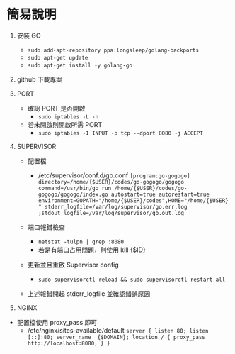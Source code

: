 # 簡易說明
1. 安裝 GO
   - ``sudo add-apt-repository ppa:longsleep/golang-backports``
   - ``sudo apt-get update``
   - ``sudo apt-get install -y golang-go``

2. github 下載專案

3. PORT
    + 確認 PORT 是否開啟
        - `` sudo iptables -L -n ``
    + 若未開啟則開啟所需 PORT
        - `` sudo iptables -I INPUT -p tcp --dport 8080 -j ACCEPT ``

4. SUPERVISOR
    + 配置檔
        - /etc/supervisor/conf.d/go.conf
``
[program:go-gogogo]
directory=/home/{$USER}/codes/go-gogogo/gogogo
command=/usr/bin/go run /home/{$USER}/codes/go-gogogo/gogogo/index.go
autostart=true
autorestart=true
environment=GOPATH="/home/{$USER}/codes",HOME="/home/{$USER}"
stderr_logfile=/var/log/supervisor/go.err.log
;stdout_logfile=/var/log/supervisor/go.out.log
``
    + 端口報錯檢查
        - `` netstat -tulpn | grep :8080 ``
        - 若是有端口占用問題，則使用 kill {$ID}

    + 更新並且重啟 Supervisor config
        - `` sudo supervisorctl reload && sudo supervisorctl restart all ``

    + 上述報錯開起 stderr_logfile 並確認錯誤原因

2. NGINX
+ 配置檔使用 proxy_pass 即可
    - /etc/nginx/sites-available/default
``
server {
    listen 80;
    listen [::]:80;
    server_name  {$DOMAIN};
    location / {
        proxy_pass http://localhost:8080;
    }
}
``
